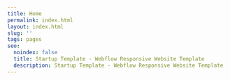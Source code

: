 ```yaml
---
title: Home
permalink: index.html
layout: index.html
slug: ''
tags: pages
seo:
  noindex: false
  title: Startup Template - Webflow Responsive Website Template
  description: Startup Template - Webflow Responsive Website Template
---
```



